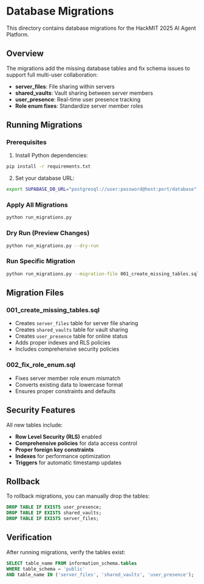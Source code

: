 # Database Migrations

This directory contains database migrations for the HackMIT 2025 AI Agent Platform.

## Overview

The migrations add the missing database tables and fix schema issues to support full multi-user collaboration:

- **server_files**: File sharing within servers
- **shared_vaults**: Vault sharing between server members  
- **user_presence**: Real-time user presence tracking
- **Role enum fixes**: Standardize server member roles

## Running Migrations

### Prerequisites

1. Install Python dependencies:
```bash
pip install -r requirements.txt
```

2. Set your database URL:
```bash
export SUPABASE_DB_URL="postgresql://user:password@host:port/database"
```

### Apply All Migrations

```bash
python run_migrations.py
```

### Dry Run (Preview Changes)

```bash
python run_migrations.py --dry-run
```

### Run Specific Migration

```bash
python run_migrations.py --migration-file 001_create_missing_tables.sql
```

## Migration Files

### 001_create_missing_tables.sql
- Creates `server_files` table for server file sharing
- Creates `shared_vaults` table for vault sharing
- Creates `user_presence` table for online status
- Adds proper indexes and RLS policies
- Includes comprehensive security policies

### 002_fix_role_enum.sql
- Fixes server member role enum mismatch
- Converts existing data to lowercase format
- Ensures proper constraints and defaults

## Security Features

All new tables include:
- **Row Level Security (RLS)** enabled
- **Comprehensive policies** for data access control
- **Proper foreign key constraints**
- **Indexes** for performance optimization
- **Triggers** for automatic timestamp updates

## Rollback

To rollback migrations, you can manually drop the tables:

```sql
DROP TABLE IF EXISTS user_presence;
DROP TABLE IF EXISTS shared_vaults;
DROP TABLE IF EXISTS server_files;
```

## Verification

After running migrations, verify the tables exist:

```sql
SELECT table_name FROM information_schema.tables 
WHERE table_schema = 'public' 
AND table_name IN ('server_files', 'shared_vaults', 'user_presence');
```
